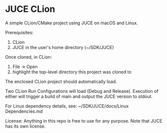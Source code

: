 # JUCE CLion

A simple CLion/CMake project using JUCE on macOS and Linux.

Prerequisites:
1. CLion
2. JUCE in the user's home directory (~/SDK/JUCE)

Once cloned, in CLion:
1. File -> Open
2. highlight the top-level directory this project was cloned to

The enclosed CLion project should automatically load.

Two CLion Run Configurations will load (Debug and Release). Execution of either will trigger a build of main and output the JUCE version to stdout.

For Linux dependency details, see: ~/SDK/JUCE/docs/Linux Dependencies.md

License: Anything in this repo is free to use for any purpose. Note that JUCE has its own license.
